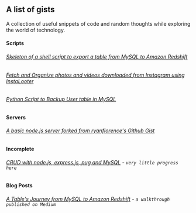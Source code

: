 ## A list of gists
A collection of useful snippets of code and random thoughts while exploring the world of technology.

#### Scripts

###### [Skeleton of a shell script to export a table from MySQL to Amazon Redshift](https://gist.github.com/kovid-rathee/54243b1705a77a7aadba7c1760f306c2)

###### [Fetch and Organize photos and videos downloaded from Instagram using InstaLooter](https://gist.github.com/kovid-rathee/4d84db567d1d77cdcf5e466ecac38cd8)

###### [Python Script to Backup User table in MySQL](https://gist.github.com/kovid-rathee/b23fe4bb1ac02b5be32bf943f653ee1e)

#### Servers

###### [A basic node.js server forked from ryanflorence's Github Gist](https://gist.github.com/kovid-rathee/bdd493b3d44c8913129014a803768ca4)

#### Incomplete

###### [CRUD with node.js, express.js, pug and MySQL](https://gist.github.com/kovid-rathee/9f488457396bf92eae46de0a2c538480) - `very little progress here`

#### Blog Posts

###### [A Table's Journey from MySQL to Amazon Redshift](https://medium.com/@KovidRathee/a-tables-journey-from-mysql-to-amazon-redshift-via-s3-2ad01808c6f7#.ffd18l8oc) - `a walkthrough published on Medium`

